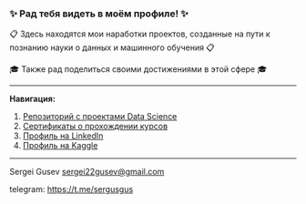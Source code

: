 ### ✨ Рад тебя видеть в моём профиле! ✨

📋 Здесь находятся мои наработки проектов, созданные на пути к познанию науки о данных и машинного обучения 📋

🎓 Также рад поделиться своими достижениями в этой сфере 🎓

____________________________________________________________________
**Навигация:**  
1. [Репозиторий с проектами Data Science](https://github.com/sergigusev/Data_Science_studying)  
2. [Сертификаты о прохождении курсов](https://github.com/sergigusev/Data_Science_studying/blob/main/IT_certificates/README.md)
3. [Профиль на LinkedIn](https://www.linkedin.com/in/sergigusev/)
4. [Профиль на Kaggle](https://www.kaggle.com/sergeiigusev)
   
_____________________________

Sergei Gusev sergei22gusev@gmail.com

telegram: https://t.me/sergusgus
<!--
**sergigusev/SergiGusev** is a ✨ _special_ ✨ repository because its `README.md` (this file) appears on your GitHub profile.

Here are some ideas to get you started:

- 🔭 I’m currently working on ...
- 🌱 I’m currently learning ...
- 👯 I’m looking to collaborate on ...
- 🤔 I’m looking for help with ...
- 💬 Ask me about ...
- 📫 How to reach me: ...
- 😄 Pronouns: ...
- ⚡ Fun fact: ...
-->

